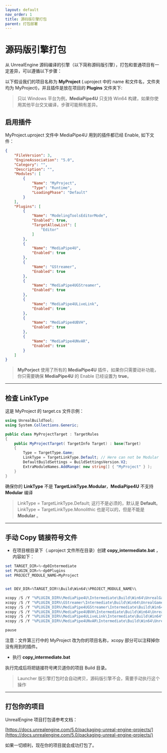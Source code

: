 ```yaml
---
layout: default
nav_order: 1
title: 源码版引擎打包
parent: 打包部署
---
```

# 源码版引擎打包

从 UnrealEngine 源码编译的引擎（以下简称源码版引擎），打包和普通项目有一定差异，可以遵循以下步骤：


以下假设我们的项目名称为 **MyProject** (.uproject 中的 name 和文件名，文件夹均为 MyProject)，并且插件是放在项目的 **Plugins** 文件夹下:
> 只以 Windows 平台为例，**MediaPipe4U** 只支持 Win64 构建，如果你使用其他平台交叉编译，步骤可能稍有差异。

## 启用插件

MyProject.uproject 文件中 MediaPipe4U 用到的插件都已经 Enable, 如下文件：   

```json
{
	"FileVersion": 3,
	"EngineAssociation": "5.0",
	"Category": "",
	"Description": "",
	"Modules": [
		{
			"Name": "MyProject", 
			"Type": "Runtime",
			"LoadingPhase": "Default"
		}
	],
	"Plugins": [
		{
			"Name": "ModelingToolsEditorMode",
			"Enabled": true,
			"TargetAllowList": [
				"Editor"
			]
		},
		{
			"Name": "MediaPipe4U",
			"Enabled": true
		},
		{
			"Name": "GStreamer",
			"Enabled": true
		},
		{
			"Name": "MediaPipe4UGStreamer",
			"Enabled": true
		},
		{
			"Name": "MediaPipe4ULiveLink",
			"Enabled": true
		},
		{
			"Name": "MediaPipe4UBVH",
			"Enabled": true
		},
		{
			"Name": "MediaPipe4UNvAR",
			"Enabled": true
		}
	]
}
```

> **MyPorject** 使用了所有的 **MediaPipe4U** 插件，如果你只需要动补功能，你只需要确保 **MediaPipe4U** 的 Enable 已经设置为 **true**。

---   


## 检查 LinkType

这是 MyProject 的 target.cs 文件示例：   

```csharp
using UnrealBuildTool;
using System.Collections.Generic;

public class MyProjectTarget : TargetRules
{
	public MyProjectTarget( TargetInfo Target) : base(Target)
	{
		Type = TargetType.Game;
		LinkType = TargetLinkType.Default; // Here can not be Modular
		DefaultBuildSettings = BuildSettingsVersion.V2;
		ExtraModuleNames.AddRange( new string[] { "MyProject" } );
	}
}
```

确保你的 **LinkType** 不是 **TargetLinkType.Modular**，**MediaPipe4U** 不支持 **Modular** 编译

> LinkType = TargetLinkType.Default; 这行不是必须的，默认是 **Default**。
> LinkType = TargetLinkType.Monolithic 也是可以的，但是不能是 **Modular** 。

---   

## 手动 Copy 链接符号文件

- 在项目根目录下（.uproject 文件所在目录）创建 **copy_intermediate.bat** ，内容如下：

```powershell
set TARGET_DIR=%~dp0Intermediate
set PLUGIN_DIR=%~dp0Plugins
set PROJECT_MODULE_NAME=MyProject


set DEV_DIR=%TARGET_DIR%\Build\Win64\%PROJECT_MODULE_NAME%\

xcopy /S /Y "%PLUGIN_DIR%\MediaPipe4U\Intermediate\Build\Win64\UnrealGame\" "%DEV_DIR%"
xcopy /S /Y "%PLUGIN_DIR%\GStreamer\Intermediate\Build\Win64\UnrealGame\" "%DEV_DIR%"
xcopy /S /Y "%PLUGIN_DIR%\MediaPipe4UGStreamer\Intermediate\Build\Win64\UnrealGame\" "%DEV_DIR%"
xcopy /S /Y "%PLUGIN_DIR%\MediaPipe4UBVH\Intermediate\Build\Win64\UnrealGame\" "%DEV_DIR%"
xcopy /S /Y "%PLUGIN_DIR%\MediaPipe4ULiveLink\Intermediate\Build\Win64\UnrealGame\" "%DEV_DIR%"
xcopy /S /Y "%PLUGIN_DIR%\MediaPipe4UNvAR\Intermediate\Build\Win64\UnrealGame\" "%DEV_DIR%"

pause
```

注意：文件第三行中的 MyProject 改为你的项目名称，xcopy 部分可以注释掉你没有用到的插件。

- 执行 **copy_intermediate.bat**

执行完成后将把链接符号拷贝道你的项目 Build 目录。

>  Launcher 版引擎打包时会自动拷贝，源码版引擎不会，需要手动执行这个操作

---   

## 打包你的项目

UnrealEngine 项目打包请参考文档：

[https://docs.unrealengine.com/5.0/packaging-unreal-engine-projects/](https://docs.unrealengine.com/5.0/packaging-unreal-engine-projects/)

如果一切顺利，现在你的项目就会成功打包了。



